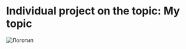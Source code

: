 # Individual project on the topic: My topic
![Логотип](https://octodex.github.com/images/orderedlistocat.png "Логотип GitHub")
 
